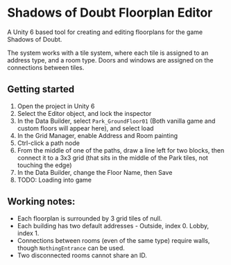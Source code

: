 # Shadows of Doubt Floorplan Editor

A Unity 6 based tool for creating and editing floorplans for the game Shadows of Doubt.

The system works with a tile system, where each tile is assigned to an address type, and a room type.
Doors and windows are assigned on the connections between tiles.

## Getting started

1. Open the project in Unity 6
1. Select the Editor object, and lock the inspector
1. In the Data Builder, select `Park_GroundFloor01` (Both vanilla game and custom floors will appear here), and select load
1. In the Grid Manager, enable Address and Room painting
1. Ctrl-click a path node
1. From the middle of one of the paths, draw a line left for two blocks, then connect it to a 3x3 grid (that sits in the middle of the Park tiles, not touching the edge)
1. In the Data Builder, change the Floor Name, then Save
1. TODO: Loading into game

## Working notes:

- Each floorplan is surrounded by 3 grid tiles of null.
- Each building has two default addresses - Outside, index 0. Lobby, index 1.
- Connections between rooms (even of the same type) require walls, though `NothingEntrance` can be used.
- Two disconnected rooms cannot share an ID.